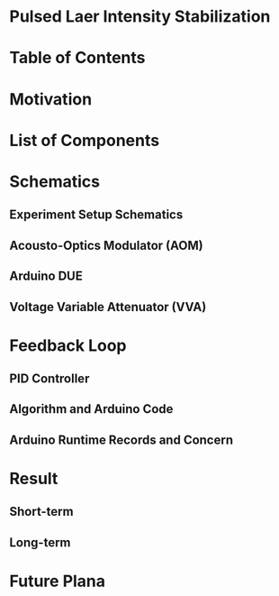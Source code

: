 # Pulsed Laer Intensity Stabilization

# Table of Contents

# Motivation

# List of Components

# Schematics
## Experiment Setup Schematics
## Acousto-Optics Modulator (AOM)
## Arduino DUE
## Voltage Variable Attenuator (VVA)

# Feedback Loop
## PID Controller
## Algorithm and Arduino Code
## Arduino Runtime Records and Concern

# Result
## Short-term
## Long-term

# Future Plana
